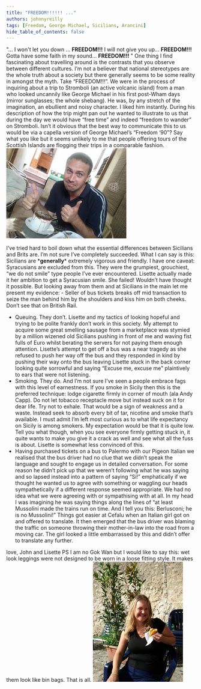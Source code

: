 ```yaml
---
title: "FREEDOM!!!!!! ..."
authors: johnnyreilly
tags: [Freedom, George Michael, Sicilians, Arancini]
hide_table_of_contents: false
---
```

"... I won't let you down ... **FREEDOM!!!** I will not give you up... **FREEDOM!!!** Gotta have some faith in my sound... **FREEDOM!!!** " One thing I find fascinating about travelling around is the contrasts that you observe between different cultures. I’m not a believer that national stereotypes are the whole truth about a society but there generally seems to be some reality in amongst the myth. Take “FREEDOM!!!”. We were in the process of inquiring about a trip to Stromboli (an active volcanic island) from a man who looked uncannily like George Michael in his first post-Wham days (mirror sunglasses; the whole shebang). He was, by any stretch of the imagination, an ebullient and noisy character. I liked him instantly. During his description of how the trip might pan out he wanted to illustrate to us that during the day we would have “free time” and indeed “freedom to wander” on Stromboli. Isn’t it obvious that the best way to communicate this to us would be via a capella version of George Michael’s “Freedom ‘90”? Say what you like but it seems unlikely to me that people offering tours of the Scottish Islands are flogging their trips in a comparable fashion. ![](coffee.jpg)

 I’ve tried hard to boil down what the essential differences between Sicilians and Brits are. I’m not sure I’ve completely succeeded. What I can say is this: Sicilians are \***generally**\* extremely vigorous and friendly. I have one caveat: Syracusians are excluded from this. They were the grumpiest, grouchiest, “we do not smile” type people I’ve ever encountered. Lisette actually made it her ambition to get a Syracusian smile. She failed! Wouldn’t have thought it possible. But looking away from them and at Sicilians in the main let me present my evidence: - Seller of bus tickets breaks off mid transaction to seize the man behind him by the shoulders and kiss him on both cheeks. Don’t see that on British Rail. 
- Queuing. They don’t. Lisette and my tactics of looking hopeful and trying to be polite frankly don’t work in this society. My attempt to acquire some great smelling sausage from a marketplace was stymied by a million wizened old Sicilians pushing in front of me and waving fist fulls of Euro whilst berating the servers for not paying them enough attention. Lisette’s attempt to get off a bus was a near tragedy as she refused to push her way off the bus and they responded in kind by pushing their way onto the bus leaving Lisette stuck in the back corner looking quite sorrowful and saying “Excuse me, excuse me” plaintively to ears that were not listening. 
- Smoking. They do. And I’m not sure I’ve seen a people embrace fags with this level of earnestness. If you smoke in Sicily then this is the preferred technique: lodge cigarette firmly in corner of mouth (ala Andy Capp). Do not let tobacco receptacle move but instead suck on it for dear life. Try not to exhale. That would be a sign of weakness and a waste. Instead seek to absorb every bit of tar, nicotine and smoke that’s available. I must admit I’m left most curious as to what life expectancy on Sicily is among smokers. My expectation would be that it is quite low. Tell you what though, when you see everyone firmly getting stuck in, it quite wants to make you give it a crack as well and see what all the fuss is about. Lisette is somewhat less convinced of this. 
- Having purchased tickets on a bus to Palermo with our Pigeon Italian we realised that the bus driver had no clue that we didn’t speak the language and sought to engage us in detailed conversation. For some reason he didn’t pick up that we weren’t following what he was saying and so lapsed instead into a pattern of saying “Si!” emphatically if we thought he wanted us to agree with something or waggling our heads sympathetically if a different response seemed appropriate. We had no idea what we were agreeing with or sympathising with at all. In my head I was imagining he was saying things along the lines of “at least Mussolini made the trains run on time. And I tell you this: Berlusconi; he is no Mussolini!” Things got easier at Cefalu when an Italian girl got on and offered to translate. It then emerged that the bus driver was blaming the traffic on someone throwing their mother-in-law into the road from a moving car. The girl looked a little embarrassed by this and didn’t offer to translate any further.

<!-- -->

 love, John and Lisette PS I am no Gok Wan but I would like to say this: wet look leggings were not designed to be worn in a loose fitting style. It makes them look like bin bags. That is all. ![](arancino.jpg)



